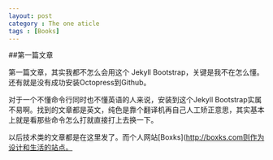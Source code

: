 ```yaml
---
layout: post
category : The one aticle
tags : [Books]
---
```


##第一篇文章

第一篇文章，其实我都不怎么会用这个 Jekyll Bootstrap，关键是我不在怎么懂。还有就是没有成功安装Octopress到Github。

对于一个不懂命令行同时也不懂英语的人来说，安装到这个Jekyll Bootstrap实属不易啊。找到的文章都是英文，纯色是靠个翻译机再自己人工矫正意思，其实基本上就是看那些命令怎么打就直接打上去换一下。

以后技术类的文章都是在这里发了。而个人网站[Boxks](http://boxks.com则作为设计和生活的站点。

